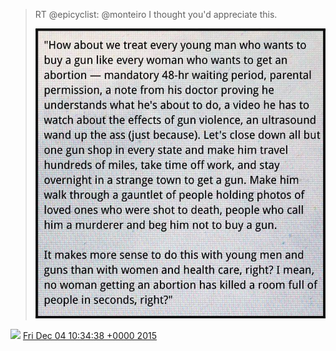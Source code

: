 > RT @epicyclist: @monteiro I thought you'd appreciate this\. 
> 
> ![](../../media/672725693017509888-CVOfxFjUwAEvzKZ.jpg)

<img src="../../media/tweet.ico" width="12" /> [Fri Dec 04 10:34:38 +0000 2015](https://twitter.com/DromerDenker/status/672725693017509888)